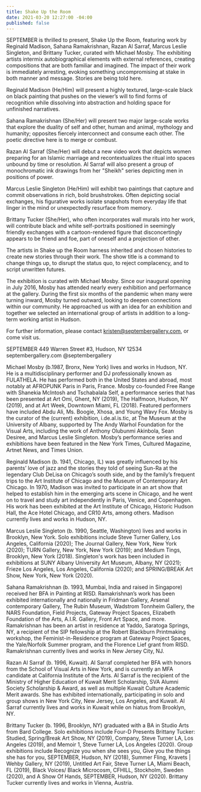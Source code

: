 ```yaml
---
title: Shake Up the Room
date: 2021-03-20 12:27:00 -04:00
published: false
---
```


SEPTEMBER is thrilled to present, Shake Up the Room, featuring work by Reginald Madison, Sahana Ramakrishnan, Razan Al Sarraf, Marcus Leslie Singleton, and Brittany Tucker, curated with Michael Mosby. The exhibiting artists intermix autobiographical elements with external references, creating compositions that are both familiar and imagined. The impact of their work is immediately arresting, evoking something uncompromising at stake in both manner and message. Stories are being told here.

Reginald Madison (He/Him) will present a highly textured, large-scale black on black painting that pushes on the viewer’s will to find forms of recognition while dissolving into abstraction and holding space for unfinished narratives.

Sahana Ramakrishnan (She/Her) will present two major large-scale works that explore the duality of self and other, human and animal, mythology and humanity; opposites fiercely interconnect and consume each other. The poetic directive here is to merge or combust. 

Razan Al Sarraf (She/Her) will debut a new video work that depicts women preparing for an Islamic marriage and recontextualizes the ritual into spaces unbound by time or resolution. Al Sarraf will also present a group of monochromatic ink drawings from her "Sheikh" series depicting men in positions of power.

Marcus Leslie Singleton (He/Him) will exhibit two paintings that capture and commit observations in rich, bold brushstrokes. Often depicting social exchanges, his figurative works isolate snapshots from everyday life that linger in the mind or unexpectedly resurface from memory.

Brittany Tucker (She/Her), who often incorporates wall murals into her work, will contribute black and white self-portraits positioned in seemingly friendly exchanges with a cartoon-rendered figure that disconcertingly appears to be friend and foe, part of oneself and a projection of other. 

The artists in Shake up the Room harness inherited and chosen histories to create new stories through their work. The show title is a command to change things up, to disrupt the status quo, to reject complacency, and to script unwritten futures. 

The exhibition is curated with Michael Mosby. Since our inaugural opening in July 2016, Mosby has attended nearly every exhibition and performance at the gallery. During the first six months of the pandemic when many were turning inward, Mosby turned outward, looking to deepen connections within our community. He approached us with an idea for an exhibition and together we selected an international group of artists in addition to a long-term working artist in Hudson.


For further information, please contact kristen@septembergallery.com, or come visit us.










SEPTEMBER 449 Warren Street #3, Hudson, NY 12534  septembergallery.com @septembergallery






Michael Mosby (b.1987, Bronx, New York) lives and works in Hudson, NY. He is a multidisciplinary performer and DJ professionally known as FULATHELA. He has performed both in the United States and abroad, most notably at AFROPUNK Paris in Paris, France. Mosby co-founded Free Range with Shanekia McIntosh and Tschabalala Self, a performance series that has been presented at Art Omi, Ghent, NY (2019), The Halfmoon, Hudson, NY (2019), and at Art Week, Downtown Miami, FL (2018). Featured performers have included Abdu Ali, Ms. Boogie, Xhosa, and Young Wavy Fox. Mosby is the curator of the (current) exhibition, i.de.al.is.tic, at The Museum at the University of Albany, supported by The Andy Warhol Foundation for the Visual Arts, including the work of Anthony Olubunmi Akinbola, Sean Desiree, and Marcus Leslie Singleton. Mosby’s performance series and exhibitions have been featured in the New York Times, Cultured Magazine, Artnet News, and Times Union.

Reginald Madison (b. 1941, Chicago, IL) was greatly influenced by his parents’ love of jazz and the stories they told of seeing Sun-Ra at the legendary Club DeLisa on Chicago’s south side, and by the family’s frequent trips to the Art Institute of Chicago and the Museum of Contemporary Art Chicago. In 1970, Madison was invited to participate in an art show that helped to establish him in the emerging arts scene in Chicago, and he went on to travel and study art independently in Paris, Venice, and Copenhagen. His work has been exhibited at the Art Institute of Chicago, Historic Hudson Hall, the Ace Hotel Chicago, and CR10 Arts, among others. Madison currently lives and works in Hudson, NY.

Marcus Leslie Singleton (b. 1990, Seattle, Washington) lives and works in Brooklyn,
New York. Solo exhibitions include Steve Turner Gallery, Los Angeles, California
(2020); The Journal Gallery, New York, New York (2020); TURN Gallery, New York,
New York (2019); and Medium Tings, Brooklyn, New York (2018). Singleton's work
has been included in exhibitions at SUNY Albany University Art Museum, Albany, NY
(2021); Frieze Los Angeles, Los Angeles, California (2020); and SPRING/BREAK Art
Show, New York, New York (2020).

Sahana Ramakrishnan (b. 1993, Mumbai, India and raised in Singapore) received her BFA in Painting at RISD. Ramakrishnan’s work has been exhibited internationally and nationally in Fridman Gallery, Arsenal contemporary Gallery, The Rubin Museum, Wadstrom Tonnheim Gallery, the NARS Foundation, Field Projects, Gateway Project Spaces, Elizabeth Foundation of the Arts, A.I.R. Gallery, Front Art Space, and more. Ramakrishnan has been an artist in residence at Yaddo, Saratoga Springs, NY, a recipient of the SIP fellowship at the Robert Blackburn Printmaking workshop, the Feminist-in-Residence program at Gateway Project Spaces, the Yale/Norfolk Summer program, and the Florence Lief grant from RISD. Ramakrishnan currently lives and works in New Jersey City, NJ.

Razan Al Sarraf (b. 1996, Kuwait). Al Sarraf completed her BFA with honors from the School of Visual Arts in New York, and is currently an MFA candidate at California Institute of the Arts. Al Sarraf is the recipient of the Ministry of Higher Education of Kuwait Merit Scholarship, SVA Alumni Society Scholarship & Award, as well as multiple Kuwait Culture Academic Merit awards. She has exhibited internationally, participating in solo and group shows in New York City, New Jersey, Los Angeles, and Kuwait. Al Sarraf currently lives and works in Kuwait while on hiatus from Brooklyn, NY.

Brittany Tucker (b. 1996, Brooklyn, NY) graduated with a BA in Studio Arts from Bard College. Solo exhibitions include Four-D Presents Brittany Tucker: Studied, Spring/Break Art Show, NY (2019), Company, Steve Turner LA, Los Angeles (2019), and Memoir 1, Steve Turner LA, Los Angeles (2020). Group exhibitions include Recognize you when she sees you, Give you the things she has for you, SEPTEMBER, Hudson, NY (2018), Summer Fling, Kravets | Wehby Gallery, NY (2019), Untitled Art Fair, Steve Turner LA, Miami Beach, FL (2019), Black Voices/ Black Microcosm, CFHILL, Stockholm, Sweden (2020), and A Show Of Hands, SEPTEMBER, Hudson, NY (2020). Brittany Tucker currently lives and works in Vienna, Austria. 

